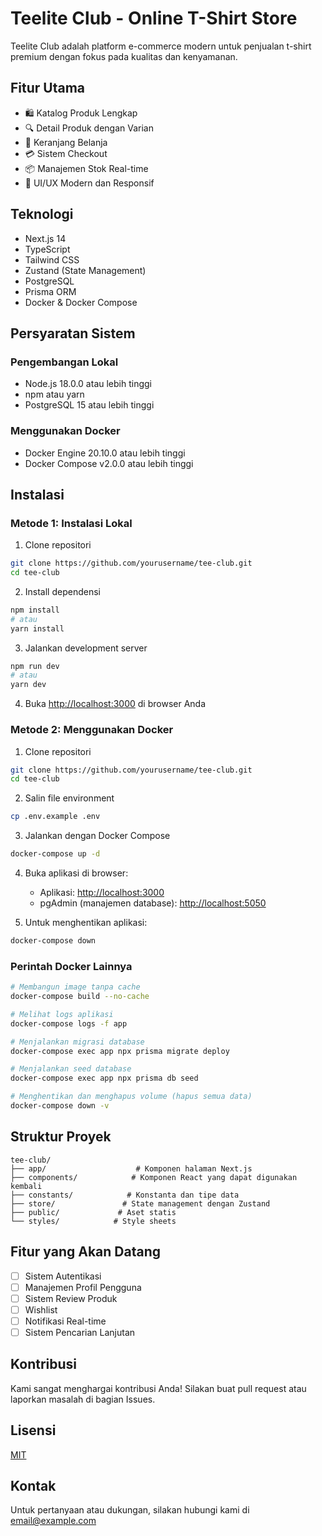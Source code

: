 # Teelite Club - Online T-Shirt Store

Teelite Club adalah platform e-commerce modern untuk penjualan t-shirt premium dengan fokus pada kualitas dan kenyamanan.

## Fitur Utama

- 🛍️ Katalog Produk Lengkap
- 🔍 Detail Produk dengan Varian
- 🛒 Keranjang Belanja
- 💳 Sistem Checkout
- 📦 Manajemen Stok Real-time
- 🎨 UI/UX Modern dan Responsif

## Teknologi

- Next.js 14
- TypeScript
- Tailwind CSS
- Zustand (State Management)
- PostgreSQL
- Prisma ORM
- Docker & Docker Compose

## Persyaratan Sistem

### Pengembangan Lokal

- Node.js 18.0.0 atau lebih tinggi
- npm atau yarn
- PostgreSQL 15 atau lebih tinggi

### Menggunakan Docker

- Docker Engine 20.10.0 atau lebih tinggi
- Docker Compose v2.0.0 atau lebih tinggi

## Instalasi

### Metode 1: Instalasi Lokal

1. Clone repositori

```bash
git clone https://github.com/yourusername/tee-club.git
cd tee-club
```

2. Install dependensi

```bash
npm install
# atau
yarn install
```

3. Jalankan development server

```bash
npm run dev
# atau
yarn dev
```

4. Buka [http://localhost:3000](http://localhost:3000) di browser Anda

### Metode 2: Menggunakan Docker

1. Clone repositori

```bash
git clone https://github.com/yourusername/tee-club.git
cd tee-club
```

2. Salin file environment

```bash
cp .env.example .env
```

3. Jalankan dengan Docker Compose

```bash
docker-compose up -d
```

4. Buka aplikasi di browser:

   - Aplikasi: [http://localhost:3000](http://localhost:3000)
   - pgAdmin (manajemen database): [http://localhost:5050](http://localhost:5050)

5. Untuk menghentikan aplikasi:

```bash
docker-compose down
```

### Perintah Docker Lainnya

```bash
# Membangun image tanpa cache
docker-compose build --no-cache

# Melihat logs aplikasi
docker-compose logs -f app

# Menjalankan migrasi database
docker-compose exec app npx prisma migrate deploy

# Menjalankan seed database
docker-compose exec app npx prisma db seed

# Menghentikan dan menghapus volume (hapus semua data)
docker-compose down -v
```

## Struktur Proyek

```
tee-club/
├── app/                    # Komponen halaman Next.js
├── components/            # Komponen React yang dapat digunakan kembali
├── constants/            # Konstanta dan tipe data
├── store/               # State management dengan Zustand
├── public/             # Aset statis
└── styles/            # Style sheets
```

## Fitur yang Akan Datang

- [ ] Sistem Autentikasi
- [ ] Manajemen Profil Pengguna
- [ ] Sistem Review Produk
- [ ] Wishlist
- [ ] Notifikasi Real-time
- [ ] Sistem Pencarian Lanjutan

## Kontribusi

Kami sangat menghargai kontribusi Anda! Silakan buat pull request atau laporkan masalah di bagian Issues.

## Lisensi

[MIT](LICENSE)

## Kontak

Untuk pertanyaan atau dukungan, silakan hubungi kami di [email@example.com](mailto:email@example.com)
